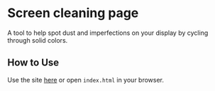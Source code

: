 # Screen cleaning page
A tool to help spot dust and imperfections on your display by cycling through solid colors.

## How to Use
Use the site [here](https://orikome.github.io/screen-cleaning-page/) or open `index.html` in your browser.
